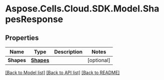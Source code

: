 # Aspose.Cells.Cloud.SDK.Model.ShapesResponse
## Properties

Name | Type | Description | Notes
------------ | ------------- | ------------- | -------------
**Shapes** | [**Shapes**](Shapes.md) |  | [optional] 

[[Back to Model list]](../README.md#documentation-for-models) [[Back to API list]](../README.md#documentation-for-api-endpoints) [[Back to README]](../README.md)

